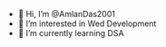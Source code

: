 - 👋 Hi, I’m @AmlanDas2001
- 👀 I’m interested in Wed Development
- 🌱 I’m currently learning DSA


<!---
AmlanDas2001/AmlanDas2001 is a ✨ special ✨ repository because its `README.md` (this file) appears on your GitHub profile.
You can click the Preview link to take a look at your changes.
--->
